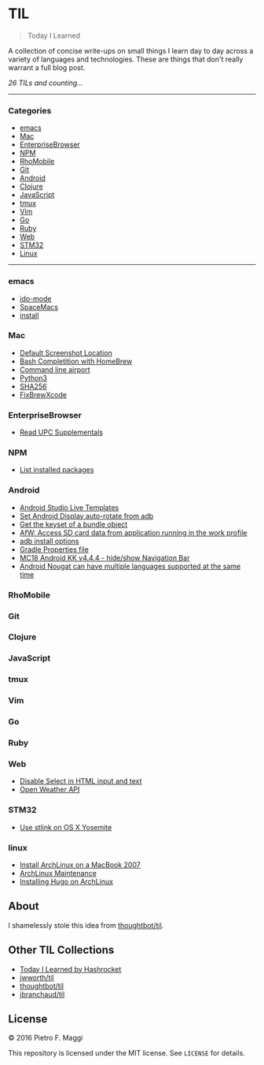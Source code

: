 # TIL

> Today I Learned

A collection of concise write-ups on small things I learn day to day across a
variety of languages and technologies. These are things that don't really
warrant a full blog post.

_26 TILs and counting..._

---

### Categories

* [emacs](#emacs)
* [Mac](#mac)
* [EnterpriseBrowser](#enterprisebrowser)
* [NPM](#npm)
* [RhoMobile](#rhomobile)
* [Git](#git)
* [Android](#android)
* [Clojure](#clojure)
* [JavaScript](#javascript)
* [tmux](#tmux)
* [Vim](#vim)
* [Go](#go)
* [Ruby](#ruby)
* [Web](#web)
* [STM32](#stm32)
* [Linux](#linux)

---

### emacs

- [ido-mode](emacs/ido_mode.md)
- [SpaceMacs](emacs/spacemacs.md)
- [install](emacs/brew_install.md)

### Mac

- [Default Screenshot Location](mac/default_screenshot_location.md)
- [Bash Completition with HomeBrew](mac/bash_completition.md)
- [Command line airport](mac/airport.md)
- [Python3](mac/python3.md)
- [SHA256](mac/sha256.md)
- [FixBrewXcode](mac/FixBrewXcode.md)

### EnterpriseBrowser
- [Read UPC Supplementals](eb/upc_supplementals.md)

### NPM

- [List installed packages](npm/list_packages.md)

### Android

- [Android Studio Live Templates](android/live_template.md)
- [Set Android Display auto-rotate from adb](android/auto_rotate.md)
- [Get the keyset of a bundle object](android/get_bundle_keyset.md)
- [AfW: Access SD card data from application running in the work profile](android/afw_sdcard.md)
- [adb install options](android/adb_install.md)
- [Gradle Properties file](android/gradle_properties.md)
- [MC18 Android KK v4.4.4 - hide/show Navigation Bar](android/mc18_toggle_navbar.md)
- [Android Nougat can have multiple languages supported at the same time](android/polyglot.md)

### RhoMobile


### Git


### Clojure


### JavaScript


### tmux


### Vim


### Go


### Ruby


### Web
- [Disable Select in HTML input and text](web/disable_select.md)
- [Open Weather API](web/openweather.md)


### STM32
- [Use stlink on OS X Yosemite](stm32/stlink_osx.md)


### linux
- [Install ArchLinux on a MacBook 2007](linux/archlinux_mac2007.md)
- [ArchLinux Maintenance](linux/al_maintenance.md)
- [Installing Hugo on ArchLinux](linux/al_hugo.md)

## About

I shamelessly stole this idea from
[thoughtbot/til](https://github.com/thoughtbot/til).

## Other TIL Collections

* [Today I Learned by Hashrocket](https://til.hashrocket.com)
* [jwworth/til](https://github.com/jwworth/til)
* [thoughtbot/til](https://github.com/thoughtbot/til)
* [jbranchaud/til](https://github.com/jbranchaud/til)

## License

&copy; 2016 Pietro F. Maggi

This repository is licensed under the MIT license. See `LICENSE` for
details.
